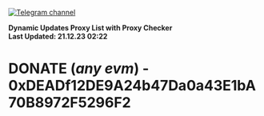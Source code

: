 [![Telegram channel](https://img.shields.io/endpoint?url=https://runkit.io/damiankrawczyk/telegram-badge/branches/master?url=https://t.me/n4z4v0d)](https://t.me/n4z4v0d) 

**Dynamic Updates Proxy List with Proxy Checker**  
**Last Updated: 21.12.23 02:22**

# DONATE (_any evm_) - 0xDEADf12DE9A24b47Da0a43E1bA70B8972F5296F2

